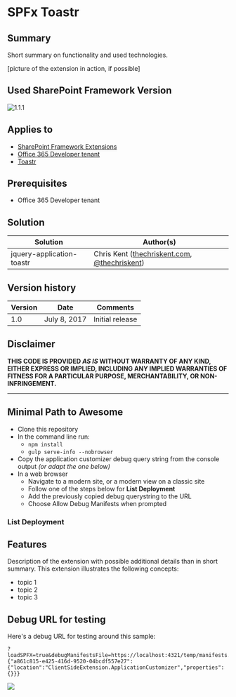 # SPFx Toastr

## Summary
Short summary on functionality and used technologies.

[picture of the extension in action, if possible]

## Used SharePoint Framework Version 
![1.1.1](https://img.shields.io/badge/version-1.1.1-orange.svg)

## Applies to

* [SharePoint Framework Extensions](https://dev.office.com/sharepoint/docs/spfx/extensions/overview-extensions)
* [Office 365 Developer tenant](http://dev.office.com/sharepoint/docs/spfx/set-up-your-developer-tenant)
* [Toastr](http://codeseven.github.io/toastr/)

## Prerequisites
 
* Office 365 Developer tenant

## Solution

Solution|Author(s)
--------|---------
jquery-application-toastr | Chris Kent ([thechriskent.com](https://thechriskent.com), [@thechriskent](https://twitter.com/thechriskent))

## Version history

Version|Date|Comments
-------|----|--------
1.0|July 8, 2017|Initial release

## Disclaimer
**THIS CODE IS PROVIDED *AS IS* WITHOUT WARRANTY OF ANY KIND, EITHER EXPRESS OR IMPLIED, INCLUDING ANY IMPLIED WARRANTIES OF FITNESS FOR A PARTICULAR PURPOSE, MERCHANTABILITY, OR NON-INFRINGEMENT.**

---

## Minimal Path to Awesome

- Clone this repository
- In the command line run:
  - `npm install`
  - `gulp serve-info --nobrowser`
- Copy the application customizer debug query string from the console output _(or adapt the one below)_
- In a web browser
  - Navigate to a modern site, or a modern view on a classic site
  - Follow one of the steps below for **List Deployment**
  - Add the previously copied debug querystring to the URL
  - Choose Allow Debug Manifests when prompted

### List Deployment

## Features
Description of the extension with possible additional details than in short summary.
This extension illustrates the following concepts:

- topic 1
- topic 2
- topic 3

## Debug URL for testing
Here's a debug URL for testing around this sample:

```
?loadSPFX=true&debugManifestsFile=https://localhost:4321/temp/manifests.js&customActions={"a861c815-e425-416d-9520-04bcdf557e27":{"location":"ClientSideExtension.ApplicationCustomizer","properties":{}}}
```

<img src="https://telemetry.sharepointpnp.com/sp-dev-fx-extensions/samples/jquery-application-toastr" />